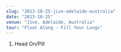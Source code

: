 ```yaml
---
slug: "2013-10-25-jive-adelaide-australia"
date: "2013-10-25"
venue: "Jive, Adelaide, Australia"
tour: "Float Along - Fill Your Lungs"
---
```



 1. Head On/Pill


